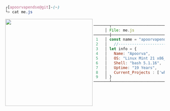 

```css
┌[apoorvapendse@git]-(~)
└> cat me.js
```
 
 
<div style="display:block;text-align:left">
 <img align="left" src="https://github.com/apoorvapendse/apoorvapendse/assets/102853901/8dee6ab2-5006-4466-b881-4659b2c60269" border="0" style="width:276px;">

  ```javascript

───────┬───────────────────────────────────────────────────────────────────
       │ File: me.js
───────┼───────────────────────────────────────────────────────────────────
   1   │ const name = "apoorvapendse@GitHub";
   2   │   //--------------------------------
   3   │ let info = {
   4   │   Name: "Apoorva",
   5   │   OS: "Linux Mint 21 x86_64",
   6   │   Shell: "bash 5.1.16",
   7   │   Uptime: "19 Years",
   8   │   Current_Projects : ['whatspap',"CruSyt",`ITC6-Text-Compressor`]
   9   │ }
───────┴──────────────────────────────────────────────────────────────────

  ```
</div>






